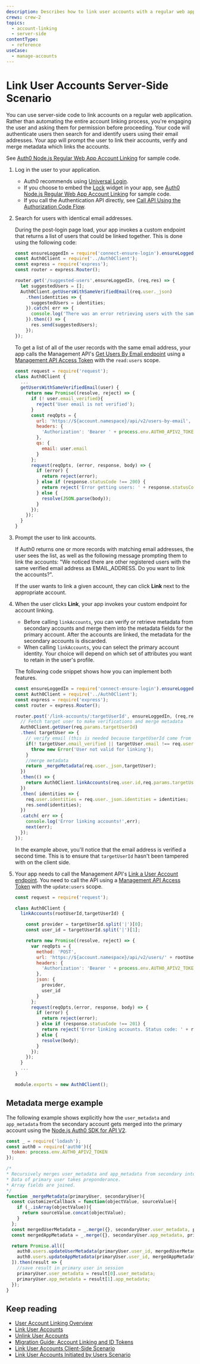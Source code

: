 ```yaml
---
description: Describes how to link user accounts with a regular web app using server-side code using a sample scenario.
crews: crew-2
topics:
  - account-linking
  - server-side
contentType:
  - reference
useCase:
  - manage-accounts
---
```


# Link User Accounts Server-Side Scenario

You can use server-side code to link accounts on a regular web application. Rather than automating the entire account linking process, you're engaging the user and asking them for permission before proceeding. Your code will authenticate users then search for and identify users using their email addresses. Your app will prompt the user to link their accounts, verify and merge metadata which links the accounts.

See [Auth0 Node.js Regular Web App Account Linking](https://github.com/auth0/auth0-link-accounts-sample/tree/master/RegularWebApp) for sample code.

1. Log in the user to your application.

    - Auth0 recommends using [Universal Login](/hosted-pages/login). 
    - If you choose to embed the [Lock](/libraries/lock/v11) widget in your app, see [Auth0 Node.js Regular Web App Account Linking](https://github.com/auth0/auth0-link-accounts-sample/tree/master/RegularWebApp) for sample code.
    - If you call the Authentication API directly, see [Call API Using the Authorization Code Flow](/flows/guides/auth-code/call-api-auth-code).

2. Search for users with identical email addresses.

    During the post-login page load, your app invokes a custom endpoint that returns a list of users that could be linked together. This is done using the following code:

    ```js
    const ensureLoggedIn = require('connect-ensure-login').ensureLoggedIn();
    const Auth0Client = require('../Auth0Client');
    const express = require('express');
    const router = express.Router();

    router.get('/suggested-users',ensureLoggedIn, (req,res) => {
      let suggestedUsers = [];
      Auth0Client.getUsersWithSameVerifiedEmail(req.user._json)
        .then(identities => {
          suggestedUsers = identities;
        }).catch( err => {
          console.log('There was an error retrieving users with the same verified email to suggest linking',err);
        }).then(() => {
          res.send(suggestedUsers);
        });
    });
    ```

    To get a list of all of the user records with the same email address, your app calls the Management API's [Get Users By Email endpoint](/api/v2#!/users-by-email/) using a [Management API Access Token](/api/management/v2/tokens) with the `read:users` scope.

    ```js
    const request = require('request');
    class Auth0Client {
      ...
      getUsersWithSameVerifiedEmail(user) {
        return new Promise((resolve, reject) => {
          if (! user.email_verified){
            reject('User email is not verified');
          }
          const reqOpts = {
            url: 'https://${account.namespace}/api/v2/users-by-email',
            headers: {
              'Authorization': 'Bearer ' + process.env.AUTH0_APIV2_TOKEN
            },
            qs: {
              email: user.email
            }
          };
          request(reqOpts, (error, response, body) => {
            if (error) {
              return reject(error);
            } else if (response.statusCode !== 200) {
              return reject('Error getting users: ' + response.statusCode + ' ' + body);
            } else {
              resolve(JSON.parse(body));
            }
          });
        });
      }
    }
    ```

3. Prompt the user to link accounts. 

    If Auth0 returns one or more records with matching email addresses, the user sees the list, as well as the following message prompting them to link the accounts: "We noticed there are other registered users with the same verified email address as EMAIL_ADDRESS. Do you want to link the accounts?".

    If the user wants to link a given account, they can click **Link** next to the appropriate account.

4. When the user clicks **Link**, your app invokes your custom endpoint for account linking. 

    - Before calling `linkAccounts`, you can verify or retrieve metadata from secondary accounts and merge them into the metadata fields for the primary account. After the accounts are linked, the metadata for the secondary accounts is discarded.
    - When calling `linkAccounts`, you can select the primary account identity. Your choice will depend on which set of attributes you want to retain in the user's profile.

    The following code snippet shows how you can implement both features.

    ```js
    const ensureLoggedIn = require('connect-ensure-login').ensureLoggedIn();
    const Auth0Client = require('../Auth0Client');
    const express = require('express');
    const router = express.Router();

    router.post('/link-accounts/:targetUserId', ensureLoggedIn, (req,res,next) => {
      // Fetch target user to make verifications and merge metadata
      Auth0Client.getUser(req.params.targetUserId)
      .then( targetUser => {
        // verify email (this is needed because targetUserId came from client side)
        if(! targetUser.email_verified || targetUser.email !== req.user._json.email){
          throw new Error('User not valid for linking');
        }
        //merge metadata
        return _mergeMetadata(req.user._json,targetUser);
      })
      .then(() => {
        return Auth0Client.linkAccounts(req.user.id,req.params.targetUserId);
      })
      .then( identities => {
        req.user.identities = req.user._json.identities = identities;
        res.send(identities);
      })
      .catch( err => {
        console.log('Error linking accounts!',err);
        next(err);
      });
    });
    ```

    In the example above, you'll notice that the email address is verified a second time. This is to ensure that `targetUserId` hasn't been tampered with on the client side.

5. Your app needs to call the Management API's [Link a User Account endpoint](/api/v2#!/Users/post_identities). You need to call the API using a [Management API Access Token](/api/management/v2/tokens) with the `update:users` scope.

    ```js
    const request = require('request');

    class Auth0Client {
      linkAccounts(rootUserId,targetUserId) {

        const provider = targetUserId.split('|')[0];
        const user_id = targetUserId.split('|')[1];

        return new Promise((resolve, reject) => {
          var reqOpts = {
            method: 'POST',
            url: 'https://${account.namespace}/api/v2/users/' + rootUserId +'/identities',
            headers: {
              'Authorization': 'Bearer ' + process.env.AUTH0_APIV2_TOKEN
            },
            json: {
              provider,
              user_id
            }
          };
          request(reqOpts,(error, response, body) => {
            if (error) {
              return reject(error);
            } else if (response.statusCode !== 201) {
              return reject('Error linking accounts. Status code: ' + response.statusCode + '. Body: ' + JSON.stringify(body));
            } else {
              resolve(body);
            }
          });
        });
      }
      ...
    }

    module.exports = new Auth0Client();
    ```

## Metadata merge example

The following example shows explicitly how the `user_metadata` and `app_metadata` from the secondary account gets merged into the primary account using the [Node.js Auth0 SDK for API V2](https://github.com/auth0/node-auth0/tree/v2).

```js
const _ = require('lodash');
const auth0 = require('auth0')({
  token: process.env.AUTH0_APIV2_TOKEN
});

/*
* Recursively merges user_metadata and app_metadata from secondary into primary account.
* Data of primary user takes preponderance.
* Array fields are joined.
*/
function _mergeMetadata(primaryUser, secondaryUser){
  const customizerCallback = function(objectValue, sourceValue){
    if (_.isArray(objectValue)){
      return sourceValue.concat(objectValue);
    }
  };
  const mergedUserMetadata = _.merge({}, secondaryUser.user_metadata, primaryUser.user_metadata, customizerCallback);
  const mergedAppMetadata = _.merge({}, secondaryUser.app_metadata, primaryUser.app_metadata, customizerCallback);

  return Promise.all([
    auth0.users.updateUserMetadata(primaryUser.user_id, mergedUserMetadata),
    auth0.users.updateAppMetadata(primaryUser.user_id, mergedAppMetadata)
  ]).then(result => {
    //save result in primary user in session
    primaryUser.user_metadata = result[0].user_metadata;
    primaryUser.app_metadata = result[1].app_metadata;
  });
}
```

## Keep reading

* [User Account Linking Overview](/users/concepts/overview-user-account-linking)
* [Link User Accounts](/users/guides/link-user-accounts)
* [Unlink User Accounts](/users/guides/unlink-user-accounts)
* [Migration Guide: Account Linking and ID Tokens](/migrations/guides/account-linking)
* [Link User Accounts Client-Side Scenario](/users/references/link-accounts-client-side-scenario)
* [Link User Accounts Initiated by Users Scenario](/users/references/link-accounts-user-initiated-scenario)